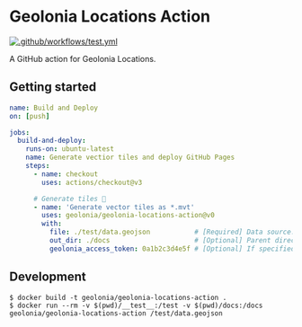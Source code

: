 # Geolonia Locations Action

[![.github/workflows/test.yml](https://github.com/geolonia/geolonia-locations-action/actions/workflows/test.yml/badge.svg)](https://github.com/geolonia/geolonia-locations-action/actions/workflows/test.yml)

A GitHub action for Geolonia Locations.

## Getting started

```yaml
name: Build and Deploy
on: [push]

jobs:
  build-and-deploy:
    runs-on: ubuntu-latest
    name: Generate vectior tiles and deploy GitHub Pages
    steps:
      - name: checkout
        uses: actions/checkout@v3

      # Generate tiles 🚀
      - name: 'Generate vector tiles as *.mvt'
        uses: geolonia/geolonia-locations-action@v0
        with:
          file: ./test/data.geojson           # [Required] Data source.
          out_dir: ./docs                     # [Optional] Parent directory for tiles.
          geolonia_access_token: 0a1b2c3d4e5f # [Optional] If specified, with.out_dir will be ignored and use Geolonia Location Service. If not with.out_dir will be respected and deploy to GitHub Pages. 
```

## Development

```shell
$ docker build -t geolonia/geolonia-locations-action .
$ docker run --rm -v $(pwd)/__test__:/test -v $(pwd)/docs:/docs geolonia/geolonia-locations-action /test/data.geojson
```